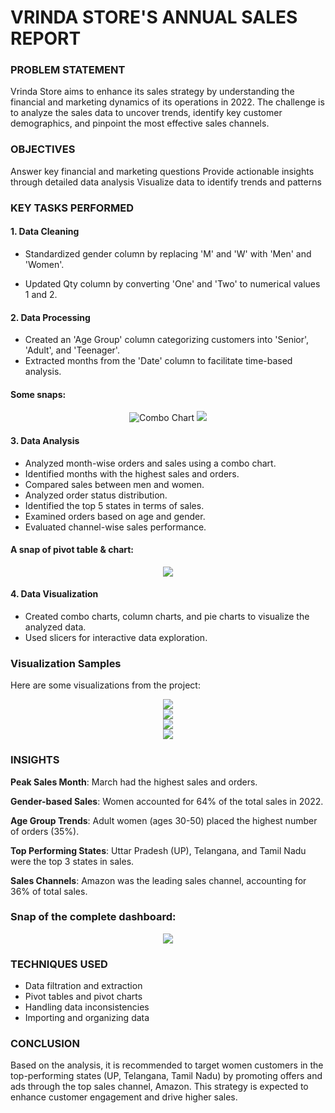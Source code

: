 
# VRINDA STORE'S ANNUAL SALES REPORT 



### PROBLEM STATEMENT
Vrinda Store aims to enhance its sales strategy by understanding the financial and marketing dynamics of its operations in 2022. The challenge is to analyze the sales data to uncover trends, identify key customer demographics, and pinpoint the most effective sales channels.

### OBJECTIVES

Answer key financial and marketing questions
Provide actionable insights through detailed data analysis
Visualize data to identify trends and patterns

### KEY TASKS PERFORMED
#### 1. Data Cleaning

* Standardized gender column by replacing 'M' and 'W' with 'Men' and 'Women'.

* Updated Qty column by converting 'One' and 'Two' to numerical values 1 and 2.

#### 2. Data Processing

* Created an 'Age Group' column categorizing customers into 'Senior', 'Adult', and 'Teenager'.
* Extracted months from the 'Date' column to facilitate time-based analysis.

#### Some snaps:
<div align="center">
    <img src="https://github.com/Abdal-Shahin/Excel_Sales_Report/assets/173780042/4b071549-99c2-48c0-86b2-e1ba1449a7b7" alt="Combo Chart">     <img src= "https://github.com/Abdal-Shahin/Excel_Sales_Report/assets/173780042/b0361bf3-dc52-43d9-ab3f-39eaa44236aa"> </div>


#### 3. Data Analysis

* Analyzed month-wise orders and sales using a combo chart.
* Identified months with the highest sales and orders.
* Compared sales between men and women.
* Analyzed order status distribution.
* Identified the top 5 states in terms of sales.
* Examined orders based on age and gender.
* Evaluated channel-wise sales performance.

#### A snap of pivot table & chart:
<div align="center"> <img src="https://github.com/Abdal-Shahin/Excel_Sales_Report/assets/173780042/7e0eb98b-a9d2-4212-adba-8ccb7bfa1bb5"> </div>

#### 4. Data Visualization

* Created combo charts, column charts, and pie charts to visualize the analyzed data.
* Used slicers for interactive data exploration.

### Visualization Samples
Here are some visualizations from the project:
<div align="center"> <img src="https://github.com/Abdal-Shahin/Excel_Sales_Report/assets/173780042/dd0ae6fb-dc02-4ff3-8baf-7470671f1368"> </div>
<div align="center"> <img src="https://github.com/Abdal-Shahin/Excel_Sales_Report/assets/173780042/3bc3ed5f-f573-44a1-970e-26d2ed601ea6"> </div>
<div align="center"> <img src="https://github.com/Abdal-Shahin/Excel_Sales_Report/assets/173780042/f52ab3b5-808c-4dc5-ad76-947620a8c220"> </div>
<div align="center"> <img src="https://github.com/Abdal-Shahin/Excel_Sales_Report/assets/173780042/08cd6d06-45b7-4507-a1e9-f65bbe3da6aa"> </div>



### INSIGHTS
**Peak Sales Month**: March had the highest sales and orders.

**Gender-based Sales**: Women accounted for 64% of the total sales in 2022.

**Age Group Trends**: Adult women (ages 30-50) placed the highest number of orders (35%).

**Top Performing States**: Uttar Pradesh (UP), Telangana, and Tamil Nadu were the top 3 states in sales.

**Sales Channels**: Amazon was the leading sales channel, accounting for 36% of total sales.

### Snap of the complete dashboard:
<div align="center"> <img src="https://github.com/Abdal-Shahin/Excel_Sales_Report/assets/173780042/8a2ba834-0dcd-4b93-b061-3ec346bedeba"> </div>


### TECHNIQUES USED
* Data filtration and extraction
* Pivot tables and pivot charts
* Handling data inconsistencies
* Importing and organizing data

### CONCLUSION
Based on the analysis, it is recommended to target women customers in the top-performing states (UP, Telangana, Tamil Nadu) by promoting offers and ads through the top sales channel, Amazon. This strategy is expected to enhance customer engagement and drive higher sales.

